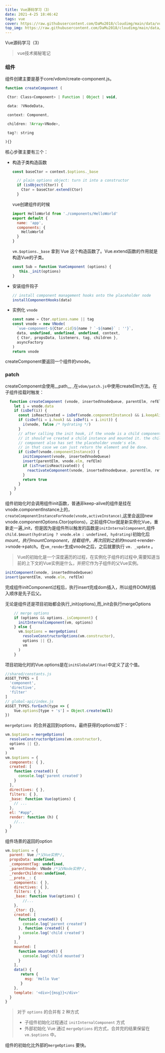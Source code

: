 ```yaml
---
title: Vue源码学习（3）
date: 2021-4-25 18:46:42
tags: vue
cover: https://raw.githubusercontent.com/DaMu2018/cloudimg/main/data/vue.png
top_img: https://raw.githubusercontent.com/DaMu2018/cloudimg/main/data/ready-to-go.jpg
---
```

Vue源码学习（3）

> vue技术揭秘笔记

### 组件

组件创建主要是基于core/vdom/create-component.js。

```js
function createComponent (

 Ctor: Class<Component> | Function | Object | void,

 data: ?VNodeData,

 context: Component,

 children: ?Array<VNode>,

 tag?: string

){}
```

核心步骤主要有三个：

- 构造子类构造函数

  ```js
  const baseCtor = context.$options._base
  
    // plain options object: turn it into a constructor
    if (isObject(Ctor)) {
      Ctor = baseCtor.extend(Ctor)
    }
  ```

  vue创建组件的时候

  ```js
  import HelloWorld from './components/HelloWorld'
  export default {
    name: 'app',
    components: {
      HelloWorld
    }
  }
  ```

  `vm.$options._base` 拿到 Vue 这个构造函数了。Vue.extend函数的作用就是构造Vue的子类。

  ```js
  const Sub = function VueComponent (options) {
     this._init(options)
  }
  ```

- 安装组件钩子

  ```js
  // install component management hooks onto the placeholder node
  installComponentHooks(data)
  ```

- 实例化 `vnode`

  ```js
  const name = Ctor.options.name || tag
  const vnode = new VNode(
    `vue-component-${Ctor.cid}${name ? `-${name}` : ''}`,
    data, undefined, undefined, undefined, context,
    { Ctor, propsData, listeners, tag, children },
    asyncFactory
  )
  return vnode
  ```

createComponent要返回一个组件的vnode。

### patch

createComponent会使用\_\_path\_\_ ,在`vdom/patch.js`中使用createElm方法。在子组件挂载时触发：

```js
  function createComponent (vnode, insertedVnodeQueue, parentElm, refElm) {
    let i = vnode.data
    if (isDef(i)) {
      const isReactivated = isDef(vnode.componentInstance) && i.keepAlive
      if (isDef(i = i.hook) && isDef(i = i.init)) {
        i(vnode, false /* hydrating */)
      }
      // after calling the init hook, if the vnode is a child component
      // it should've created a child instance and mounted it. the child
      // component also has set the placeholder vnode's elm.
      // in that case we can just return the element and be done.
      if (isDef(vnode.componentInstance)) {
        initComponent(vnode, insertedVnodeQueue)
        insert(parentElm, vnode.elm, refElm)
        if (isTrue(isReactivated)) {
          reactivateComponent(vnode, insertedVnodeQueue, parentElm, refElm)
        }
        return true
      }
    }
  }
```

组件初始化时会调用组件init函数，普通非keep-alive的组件是挂在vnode.componentInstance上的，`createComponentInstanceForVnode(vnode,activeInstance)`,这里会返回new vnode.componentOptions.Ctor(options)，之前组件Ctor就是新实例化Vue，重新走一遍_init，但是因为是组件所以触发的函数是`initInternalComponent`,组件`child.$mount(hydrating ? vnode.elm : undefined, hydrating)`初始化后$mount，执行mountComponent，挂载组件，再次回到之前的$mount->render->vnode->patch。在`vm_render`生成vnode之后，之后就要执行 `vm. _update` 。

> Vue的初始化是一个深度遍历的过程，在实例化子组件的过程中,需要知道当前的上下文的Vue实例是什么，并把它作为子组件的父Vue实例。

```js
initComponent(vnode, insertedVnodeQueue)
insert(parentElm, vnode.elm, refElm)
```

完成组件initComponent过程后，执行insert完成dom插入，所以组件DOM的插入顺序是先子后父。

无论是组件还是项目初始都会执行_init(options),而\_init会执行mergeOptions

```js
	// merge options
    if (options && options._isComponent) {
      initInternalComponent(vm, options)
    } else {
      vm.$options = mergeOptions(
        resolveConstructorOptions(vm.constructor),
        options || {},
        vm
      )
    }
```

项目初始化时的Vue.options是在`initGlobalAPI(Vue)`中定义了这个值。

```js
//shared/constants.js
ASSET_TYPES = [
  'component',
  'directive',
  'filter'
]
// global-api/index.js
ASSET_TYPES.forEach(type => {
    Vue.options[type + 's'] = Object.create(null)
})
```

`mergeOptions `的合并返回到options，最终获得的options如下：

```js
vm.$options = mergeOptions(
  resolveConstructorOptions(vm.constructor),
  options || {},
  vm
)
vm.$options = {
  components: { },
  created: [
    function created() {
      console.log('parent created')
    }
  ],
  directives: { },
  filters: { },
  _base: function Vue(options) {
    // ...
  },
  el: "#app",
  render: function (h) {
    //...
  }
}
```

组件场景的返回的option

```js
vm.$options = {
  parent: Vue /*父Vue实例*/,
  propsData: undefined,
  _componentTag: undefined,
  _parentVnode: VNode /*父VNode实例*/,
  _renderChildren:undefined,
  __proto__: {
    components: { },
    directives: { },
    filters: { },
    _base: function Vue(options) {
        //...
    },
    _Ctor: {},
    created: [
      function created() {
        console.log('parent created')
      }, function created() {
        console.log('child created')
      }
    ],
    mounted: [
      function mounted() {
        console.log('child mounted')
      }
    ],
    data() {
       return {
         msg: 'Hello Vue'
       }
    },
    template: '<div>{{msg}}</div>'
  }
}
```

> 对于 `options` 的合并有 2 种方式
>
> - 子组件初始化过程通过 `initInternalComponent` 方式
> - 外部初始化 Vue 通过 `mergeOptions` 的方式，合并完的结果保留在 `vm.$options` 中。

组件的初始化比外部的`mergeOptions` 要快。